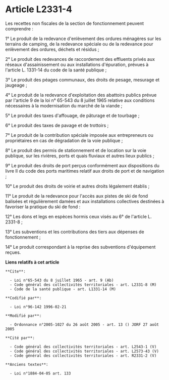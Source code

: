 # Article L2331-4

Les recettes non fiscales de la section de fonctionnement peuvent comprendre :

1° Le produit de la redevance d'enlèvement des ordures ménagères sur les terrains de camping, de la redevance spéciale ou de
la redevance pour enlèvement des ordures, déchets et résidus ;

2° Le produit des redevances de raccordement des effluents privés aux réseaux d'assainissement ou aux installations
d'épuration, prévues à l'article L. 1331-14 du code de la santé publique ;

3° Le produit des péages communaux, des droits de pesage, mesurage et jaugeage ;

4° Le produit de la redevance d'exploitation des abattoirs publics prévue par l'article 9 de la loi n° 65-543 du 8 juillet
1965 relative aux conditions nécessaires à la modernisation du marché de la viande ;

5° Le produit des taxes d'affouage, de pâturage et de tourbage ;

6° Le produit des taxes de pavage et de trottoirs ;

7° Le produit de la contribution spéciale imposée aux entrepreneurs ou propriétaires en cas de dégradation de la voie
publique ;

8° Le produit des permis de stationnement et de location sur la voie publique, sur les rivières, ports et quais fluviaux et
autres lieux publics ;

9° Le produit des droits de port perçus conformément aux dispositions du livre II du code des ports maritimes relatif aux
droits de port et de navigation ;

10° Le produit des droits de voirie et autres droits légalement établis ;

11° Le produit de la redevance pour l'accès aux pistes de ski de fond balisées et régulièrement damées et aux installations
collectives destinées à favoriser la pratique du ski de fond :

12° Les dons et legs en espèces hormis ceux visés au 6° de l'article L. 2331-8 ;

13° Les subventions et les contributions des tiers aux dépenses de fonctionnement ;

14° Le produit correspondant à la reprise des subventions d'équipement reçues.

**Liens relatifs à cet article**

	**Cite**:

	  - Loi n°65-543 du 8 juillet 1965 - art. 9 (Ab)
	  - Code général des collectivités territoriales - art. L2331-8 (M)
	  - Code de la santé publique - art. L1331-14 (M)

	**Codifié par**:

	  - Loi n°96-142 1996-02-21

	**Modifié par**:

	  - Ordonnance n°2005-1027 du 26 août 2005 - art. 13 () JORF 27 août 2005

	**Cité par**:

	  - Code général des collectivités territoriales - art. L2543-1 (V)
	  - Code général des collectivités territoriales - art. L2573-43 (V)
	  - Code général des collectivités territoriales - art. R2331-2 (V)

	**Anciens textes**:

	  - Loi n°1884-04-05 art. 133
